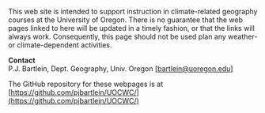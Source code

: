 This web site is intended to support instruction in climate-related geography courses at the University of Oregon.  There is no guarantee that the web pages linked to here will be updated in a timely fashion, or that the links will always work.  Consequently, this page should not be used plan any weather- or climate-dependent activities.

**Contact**  
P.J. Bartlein, Dept. Geography, Univ. Oregon [[bartlein@uoregon.edu]](bartlein@uoregon.edu)


The GitHub repository for these webpages is at [https://github.com/pjbartlein/UOCWC/](https://github.com/pjbartlein/UOCWC/)  
